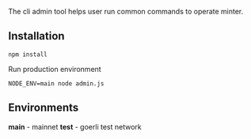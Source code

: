 The cli admin tool helps user run common commands to operate minter.

## Installation

```
npm install
```

Run production environment

```
NODE_ENV=main node admin.js
```

## Environments

**main** - mainnet
**test** - goerli test network
